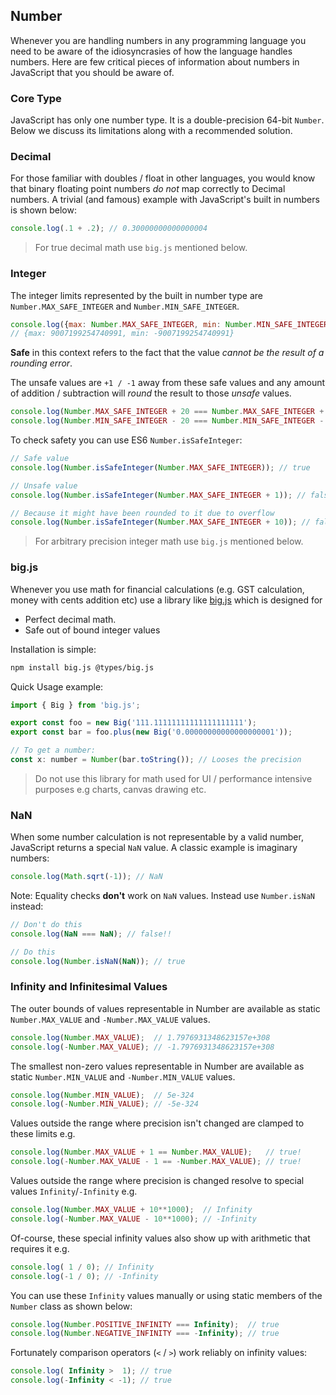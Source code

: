 ## Number
Whenever you are handling numbers in any programming language you need to be aware of the idiosyncrasies of how the language handles numbers. Here are few critical pieces of information about numbers in JavaScript that you should be aware of.

### Core Type
JavaScript has only one number type. It is a double-precision 64-bit `Number`. Below we discuss its limitations along with a recommended solution.

### Decimal
For those familiar with doubles / float in other languages, you would know that binary floating point numbers *do not* map correctly to Decimal numbers. A trivial (and famous) example with JavaScript's built in numbers is shown below:

```js
console.log(.1 + .2); // 0.30000000000000004
```

> For true decimal math use `big.js` mentioned below.

### Integer
The integer limits represented by the built in number type are `Number.MAX_SAFE_INTEGER` and `Number.MIN_SAFE_INTEGER`.

```js
console.log({max: Number.MAX_SAFE_INTEGER, min: Number.MIN_SAFE_INTEGER});
// {max: 9007199254740991, min: -9007199254740991}
```

**Safe** in this context refers to the fact that the value *cannot be the result of a rounding error*.

The unsafe values are `+1 / -1` away from these safe values and any amount of addition / subtraction will *round* the result to those *unsafe* values.

```js
console.log(Number.MAX_SAFE_INTEGER + 20 === Number.MAX_SAFE_INTEGER + 1); // true!
console.log(Number.MIN_SAFE_INTEGER - 20 === Number.MIN_SAFE_INTEGER - 1); // true!
```

To check safety you can use ES6 `Number.isSafeInteger`:

```js
// Safe value
console.log(Number.isSafeInteger(Number.MAX_SAFE_INTEGER)); // true

// Unsafe value
console.log(Number.isSafeInteger(Number.MAX_SAFE_INTEGER + 1)); // false

// Because it might have been rounded to it due to overflow
console.log(Number.isSafeInteger(Number.MAX_SAFE_INTEGER + 10)); // false
```

> For arbitrary precision integer math use `big.js` mentioned below.

### big.js
Whenever you use math for financial calculations (e.g. GST calculation, money with cents addition etc) use a library like [big.js](https://github.com/MikeMcl/big.js/) which is designed for
* Perfect decimal math.
* Safe out of bound integer values

Installation is simple:
```bash
npm install big.js @types/big.js
```

Quick Usage example:

```js
import { Big } from 'big.js';

export const foo = new Big('111.11111111111111111111');
export const bar = foo.plus(new Big('0.00000000000000000001'));

// To get a number:
const x: number = Number(bar.toString()); // Looses the precision
```

> Do not use this library for math used for UI / performance intensive purposes e.g charts, canvas drawing etc.

### NaN
When some number calculation is not representable by a valid number, JavaScript returns a special `NaN` value. A  classic example is imaginary numbers:

```js
console.log(Math.sqrt(-1)); // NaN
```

Note: Equality checks **don't** work on `NaN` values. Instead use `Number.isNaN` instead:

```js
// Don't do this
console.log(NaN === NaN); // false!!

// Do this
console.log(Number.isNaN(NaN)); // true
```

### Infinity and Infinitesimal Values
The outer bounds of values representable in Number are available as static `Number.MAX_VALUE` and `-Number.MAX_VALUE` values.

```js
console.log(Number.MAX_VALUE);  // 1.7976931348623157e+308
console.log(-Number.MAX_VALUE); // -1.7976931348623157e+308
```

The smallest non-zero values representable in Number are available as static `Number.MIN_VALUE` and `-Number.MIN_VALUE` values.

```js
console.log(Number.MIN_VALUE);  // 5e-324
console.log(-Number.MIN_VALUE); // -5e-324
```

Values outside the range where precision isn't changed are clamped to these limits e.g.

```js
console.log(Number.MAX_VALUE + 1 == Number.MAX_VALUE);   // true!
console.log(-Number.MAX_VALUE - 1 == -Number.MAX_VALUE); // true!
```

Values outside the range where precision is changed resolve to special values `Infinity`/`-Infinity` e.g.

```js
console.log(Number.MAX_VALUE + 10**1000);  // Infinity
console.log(-Number.MAX_VALUE - 10**1000); // -Infinity
```

Of-course, these special infinity values also show up with arithmetic that requires it e.g.

```js
console.log( 1 / 0); // Infinity
console.log(-1 / 0); // -Infinity
```

You can use these `Infinity` values manually or using static members of the `Number` class as shown below:

```js
console.log(Number.POSITIVE_INFINITY === Infinity);  // true
console.log(Number.NEGATIVE_INFINITY === -Infinity); // true
```

Fortunately comparison operators (`<` / `>`) work reliably on infinity values:

```js
console.log( Infinity >  1); // true
console.log(-Infinity < -1); // true
```
